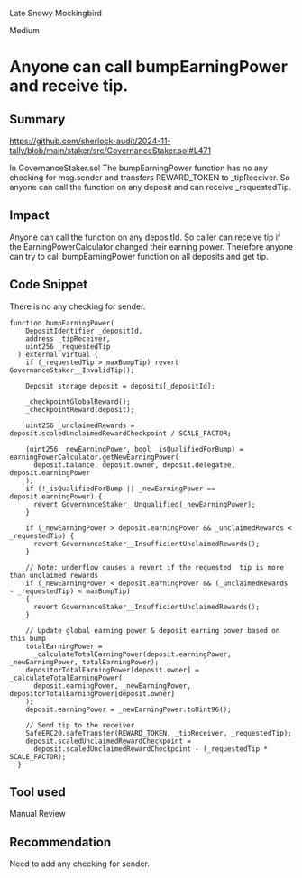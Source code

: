 Late Snowy Mockingbird

Medium

# Anyone can call bumpEarningPower and receive tip.

## Summary

https://github.com/sherlock-audit/2024-11-tally/blob/main/staker/src/GovernanceStaker.sol#L471

In GovernanceStaker.sol
The bumpEarningPower function has no any checking for msg.sender and transfers REWARD_TOKEN to _tipReceiver.
So anyone can call the function on any deposit and can receive _requestedTip.

## Impact

Anyone can call the function on any depositId.
So caller can receive tip  if the EarningPowerCalculator changed their earning power.
Therefore anyone can try to call bumpEarningPower function on all deposits and get tip.

## Code Snippet

There is no any checking for sender.

```Solidity
function bumpEarningPower(
    DepositIdentifier _depositId,
    address _tipReceiver,
    uint256 _requestedTip
  ) external virtual {
    if (_requestedTip > maxBumpTip) revert GovernanceStaker__InvalidTip();

    Deposit storage deposit = deposits[_depositId];

    _checkpointGlobalReward();
    _checkpointReward(deposit);

    uint256 _unclaimedRewards = deposit.scaledUnclaimedRewardCheckpoint / SCALE_FACTOR;

    (uint256 _newEarningPower, bool _isQualifiedForBump) = earningPowerCalculator.getNewEarningPower(
      deposit.balance, deposit.owner, deposit.delegatee, deposit.earningPower
    );
    if (!_isQualifiedForBump || _newEarningPower == deposit.earningPower) {
      revert GovernanceStaker__Unqualified(_newEarningPower);
    }

    if (_newEarningPower > deposit.earningPower && _unclaimedRewards < _requestedTip) {
      revert GovernanceStaker__InsufficientUnclaimedRewards();
    }

    // Note: underflow causes a revert if the requested  tip is more than unclaimed rewards
    if (_newEarningPower < deposit.earningPower && (_unclaimedRewards - _requestedTip) < maxBumpTip)
    {
      revert GovernanceStaker__InsufficientUnclaimedRewards();
    }

    // Update global earning power & deposit earning power based on this bump
    totalEarningPower =
      _calculateTotalEarningPower(deposit.earningPower, _newEarningPower, totalEarningPower);
    depositorTotalEarningPower[deposit.owner] = _calculateTotalEarningPower(
      deposit.earningPower, _newEarningPower, depositorTotalEarningPower[deposit.owner]
    );
    deposit.earningPower = _newEarningPower.toUint96();

    // Send tip to the receiver
    SafeERC20.safeTransfer(REWARD_TOKEN, _tipReceiver, _requestedTip);
    deposit.scaledUnclaimedRewardCheckpoint =
      deposit.scaledUnclaimedRewardCheckpoint - (_requestedTip * SCALE_FACTOR);
  }
```

## Tool used

Manual Review

## Recommendation

Need to add any checking for sender.